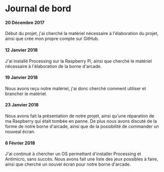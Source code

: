 # Journal de bord
#### 20 Décembre 2017
Début du projet, j'ai cherché la matériel nécessaire à l'élaboration du projet, ainsi que crée mon propre compte sur GitHub.
#### 12 Janvier 2018
J'ai installé Processing sur la Raspberry Pi, ainsi que cherché le matériel nécessaire à l'élaboration de la borne d'arcade.
#### 19 Janvier 2018
Nous avons reçu notre matériel, j'ai donc cherché comment utiliser et brancher le matériel.
#### 23 Janvier 2018
Nous avons fait la présentation de notre projet, ainsi qu'une réparation de ma Raspberry qui était tombée en panne. De plus nous avons discuté de la forme de notre borne d'arcade, ainsi que de la possibilité de commander un nouveal écran.
#### 6 Février 2018
J'ai continué à chercher un OS permettant d'installer Processing et Antimicro, sans succès. Nous avons fait une liste des jeux possibles à faire, ainsi que cherché un nouvel écran pour notre borne d'arcade.
